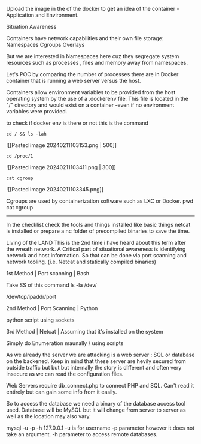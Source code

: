 
Upload the image in the of the docker to get an idea of the container - Application and Environment.

Situation Awareness

Containers have network capabilities and their own file storage: Namespaces Cgroups Overlays

But we are interested in Namespaces here cuz they segregate system resources such as processes , files and memory away from namespaces.

Let's POC by comparing the number of processes there are in Docker container that is running a web server versus the host.

Containers allow environment variables to be provided from the host operating system by the use of a .dockerenv file. This file is located in the "/" directory and would exist on a container -even if no environment variables were provided.

to check if docker env is there or not this is the command
```
cd / && ls -lah
```
![[Pasted image 20240211103153.png | 500]]

```
cd /proc/1
```
![[Pasted image 20240211103411.png | 300]]

```
cat cgroup
```
![[Pasted image 20240211103345.png]]

Cgroups are used by containerization software such as LXC or Docker. pwd cat cgroup

<hr>

In the checklist check the tools and things installed like basic things netcat is installed or prepare a nc folder of precompiled binaries to save the time.

Living of the LAND This is the 2nd time i have heard about this term after the wreath network. A Critical part of situational awareness is identifying network and host information. So that can be done via port scanning and network tooling. (i.e. Netcat and statically compiled binaries)

1st Method | Port scanning | Bash

Take SS of this command ls -la /dev/

/dev/tcp/ipaddr/port

2nd Method | Port Scanning | Python

python script using sockets

3rd Method | Netcat | Assuming that it's installed on the system

Simply do Enumeration maunally / using scripts

As we already the server we are attacking is a web server : SQL or database on the backened. Keep in mind that these server are hevily secured from outside traffic but but but internally the story is different and often very insecure as we can read the configuration files.

Web Servers require db_connect.php to connect PHP and SQL. Can't read it entirely but can gain some info from it easily.

So to access the database we need a binary of the database access tool used. Database will be MySQL but it will change from server to server as well as the location may also vary.

mysql -u <username> -p -h 127.0.0.1 -u is for username -p parameter however it does not take an argument. -h parameter to access remote databases.
